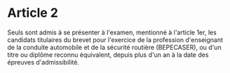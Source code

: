 # Article 2

Seuls sont admis à se présenter à l'examen, mentionné à l'article 1er, les candidats titulaires du brevet pour l'exercice de la profession d'enseignant de la conduite automobile et de la sécurité routière (BEPECASER), ou d'un titre ou diplôme reconnu équivalent, depuis plus d'un an à la date des épreuves d'admissibilité.
